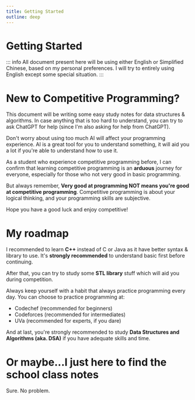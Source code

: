 ```yaml
---
title: Getting Started
outline: deep
---
```


# Getting Started

::: info
All document present here will be using either English or Simplified Chinese, based on my personal preferences. I will try to entirely using English except some special situation.
:::

# New to Competitive Programming?

This document will be writing some easy study notes for data structures & algorithms. In case anything that is too hard to understand, you can try to ask ChatGPT for help (since I'm also asking for help from ChatGPT).

Don't worry about using too much AI will affect your programming experience. AI is a great tool for you to understand something, it will aid you a lot if you're able to understand how to use it.

As a student who experience competitive programming before, I can confirm that learning competitive programming is an **arduous** journey for everyone, especially for those who not very good in basic programming.

But always remember, **Very good at programming NOT means you're good at competitive programming**. Competitive programming is about your logical thinking, and your programming skills are subjective.

Hope you have a good luck and enjoy competitive!

# My roadmap

I recommended to learn **C++** instead of C or Java as it have better syntax & library to use. It's **strongly recommended** to understand basic first before continuing.

After that, you can try to study some **STL library** stuff which will aid you during competition.

Always keep yourself with a habit that always practice programming every day. You can choose to practice programming at:

- Codechef (recommended for beginners)
- Codeforces (recommended for intermediates)
- UVa (recommended for experts, if you dare)

And at last, you're strongly recommended to study **Data Structures and Algorithms (aka. DSA)** if you have adequate skills and time.


# Or maybe...I just here to find the school class notes

Sure. No problem. 




